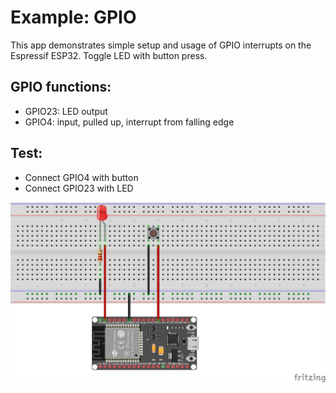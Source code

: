 # Example: GPIO

This app demonstrates simple setup and usage of GPIO interrupts on the Espressif ESP32. Toggle LED with button press. 

## GPIO functions:

 * GPIO23: LED output
 * GPIO4:  input, pulled up, interrupt from falling edge

## Test:
 * Connect GPIO4 with button 
 * Connect GPIO23 with LED

 ![Diagram](images/gpio_led_toggle_bb.png)
